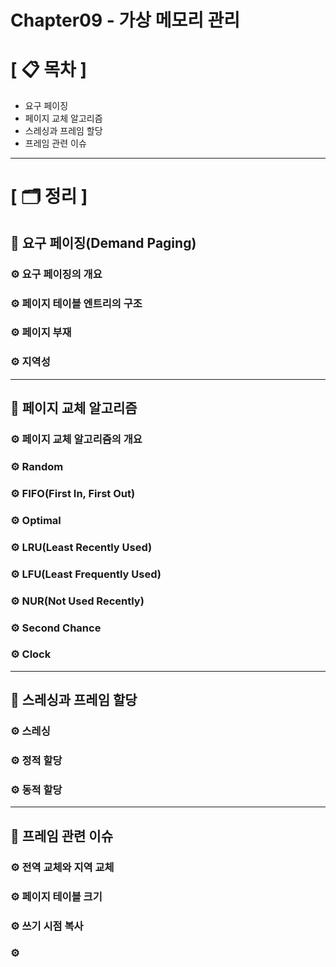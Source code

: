 # **Chapter09 - 가상 메모리 관리**

# **[ 📋 목차 ]**
- 요구 페이징
- 페이지 교체 알고리즘
- 스레싱과 프레임 할당
- 프레임 관련 이슈

****

# **[ 🗂️ 정리 ]**
## 📌 <b>요구 페이징(Demand Paging)</b>

### ⚙ <b>요구 페이징의 개요</b>
### ⚙ <b>페이지 테이블 엔트리의 구조</b>
### ⚙ <b>페이지 부재</b>
### ⚙ <b>지역성</b>

****

## 📌 <b>페이지 교체 알고리즘</b>

### ⚙ <b>페이지 교체 알고리즘의 개요</b>
### ⚙ <b>Random</b>
### ⚙ <b>FIFO(First In, First Out)</b>
### ⚙ <b>Optimal</b>
### ⚙ <b>LRU(Least Recently Used)</b>
### ⚙ <b>LFU(Least Frequently Used)</b>
### ⚙ <b>NUR(Not Used Recently)</b>
### ⚙ <b>Second Chance</b>
### ⚙ <b>Clock</b>

****

## 📌 <b>스레싱과 프레임 할당</b>

### ⚙ <b>스레싱</b>
### ⚙ <b>정적 할당</b>
### ⚙ <b>동적 할당</b>

****

## 📌 <b>프레임 관련 이슈</b>

### ⚙ <b>전역 교체와 지역 교체</b>
### ⚙ <b>페이지 테이블 크기</b>
### ⚙ <b>쓰기 시점 복사</b>
### ⚙ <b></b>